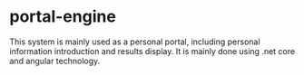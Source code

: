 # portal-engine
This system is mainly used as a personal portal, including personal information introduction and results display. It is mainly done using .net core and angular technology.
